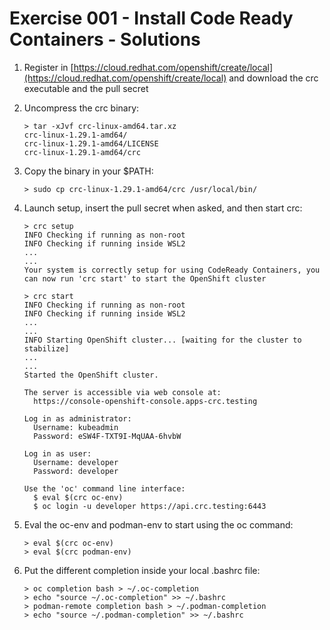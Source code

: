 # Exercise 001 - Install Code Ready Containers - Solutions

1. Register in [https://cloud.redhat.com/openshift/create/local](https://cloud.redhat.com/openshift/create/local) and download the crc executable and the pull secret

2. Uncompress the crc binary:

   ```console
   > tar -xJvf crc-linux-amd64.tar.xz
   crc-linux-1.29.1-amd64/
   crc-linux-1.29.1-amd64/LICENSE
   crc-linux-1.29.1-amd64/crc
   ```

3. Copy the binary in your $PATH:

   ```console
   > sudo cp crc-linux-1.29.1-amd64/crc /usr/local/bin/
   ```

4. Launch setup, insert the pull secret when asked, and then start crc:

   ```console
   > crc setup
   INFO Checking if running as non-root
   INFO Checking if running inside WSL2
   ...
   ...
   Your system is correctly setup for using CodeReady Containers, you can now run 'crc start' to start the OpenShift cluster
   ```

   ```console
   > crc start
   INFO Checking if running as non-root
   INFO Checking if running inside WSL2
   ...
   ...
   INFO Starting OpenShift cluster... [waiting for the cluster to stabilize]
   ...
   ...
   Started the OpenShift cluster.

   The server is accessible via web console at:
     https://console-openshift-console.apps-crc.testing

   Log in as administrator:
     Username: kubeadmin
     Password: eSW4F-TXT9I-MqUAA-6hvbW

   Log in as user:
     Username: developer
     Password: developer

   Use the 'oc' command line interface:
     $ eval $(crc oc-env)
     $ oc login -u developer https://api.crc.testing:6443
   ```

5) Eval the oc-env and podman-env to start using the oc command:

   ```console
   > eval $(crc oc-env)
   > eval $(crc podman-env)

6) Put the different completion inside your local .bashrc file:

   ```console
   > oc completion bash > ~/.oc-completion
   > echo "source ~/.oc-completion" >> ~/.bashrc
   > podman-remote completion bash > ~/.podman-completion
   > echo "source ~/.podman-completion" >> ~/.bashrc
   ```
